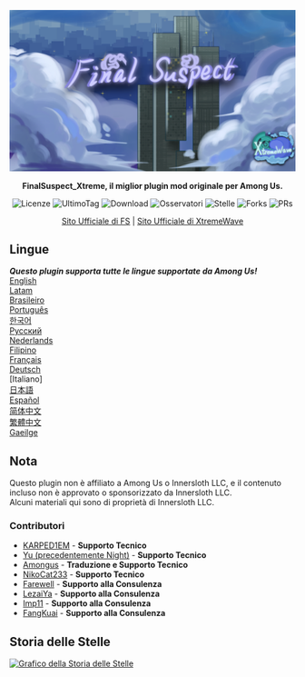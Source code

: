﻿<div align="center">

![FS-XW](Assets/LogoWithTeam.png)

**FinalSuspect_Xtreme, il miglior plugin mod originale per Among Us.**

<img src="https://badgen.net/github/license/XtremeWave/FinalSuspect_Xtreme" alt="Licenze">
<img src="https://badgen.net/github/tag/XtremeWave/FinalSuspect_Xtreme" alt="UltimoTag">
<img src="https://badgen.net/github/assets-dl/XtremeWave/FinalSuspect_Xtreme" alt="Download">
<img src="https://badgen.net/github/watchers/XtremeWave/FinalSuspect_Xtreme" alt="Osservatori">
<img src="https://badgen.net/github/stars/XtremeWave/FinalSuspect_Xtreme" alt="Stelle">
<img src="https://badgen.net/github/forks/XtremeWave/FinalSuspect_Xtreme" alt="Forks">
<img src="https://badgen.net/github/prs/XtremeWave/FinalSuspect_Xtreme" alt="PRs">

[Sito Ufficiale di FS](https://fsusx.top.cc) | [Sito Ufficiale di XtremeWave](https://www.xtreme.net.cn)

</div>

## Lingue
***Questo plugin supporta tutte le lingue supportate da Among Us!***<br>
[English](README.md) <br>
[Latam](README_es_LA.md)<br>
[Brasileiro](README_pt_BR.md)<br>
[Português](README_pt.md)<br>
[한국어](README_ko.md)<br>
[Русский](README_ru.md)<br>
[Nederlands](README_nl.md)<br>
[Filipino](README_tl.md)<br>
[Français](README_fr.md)<br>
[Deutsch](README_de.md)<br>
[Italiano]<br>
[日本語](README_ja.md)<br>
[Español](README_es.md)<br>
[简体中文](README_zh.md)<br>
[繁體中文](README_zh_CHT.md)<br>
[Gaeilge](README_ga.md)<br>

## Nota
Questo plugin non è affiliato a Among Us o Innersloth LLC, e il contenuto incluso non è approvato o sponsorizzato da Innersloth LLC.<br>
Alcuni materiali qui sono di proprietà di Innersloth LLC.

### Contributori
 - [KARPED1EM](https://github.com/KARPED1EM) - **Supporto Tecnico**
 - [Yu (precedentemente Night)](https://github.com/Night-GUA) - **Supporto Tecnico**
 - [Amongus](https://github.com/XiezibanWrite) - **Traduzione e Supporto Tecnico**
 - [NikoCat233](https://github.com/NikoCat233) - **Supporto Tecnico**
 - [Farewell](https://github.com/ksduye) - **Supporto alla Consulenza**
 - [LezaiYa](https://github.com/LezaiYa1) - **Supporto alla Consulenza**
 - [Imp11](https://github.com/dabao40) - **Supporto alla Consulenza**
 - [FangKuai](https://github.com/FangKuaiYa) - **Supporto alla Consulenza**

## Storia delle Stelle
[![Grafico della Storia delle Stelle](https://api.star-history.com/svg?repos=XtremeWave/FinalSuspect_Xtreme&type=Date)](https://star-history.com/#XtremeWave/FinalSuspect_Xtreme&Date)
